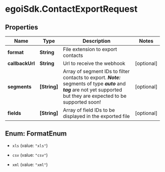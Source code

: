 # egoiSdk.ContactExportRequest

## Properties
Name | Type | Description | Notes
------------ | ------------- | ------------- | -------------
**format** | **String** | File extension to export contacts | 
**callbackUrl** | **String** | Url to receive the webhook | [optional] 
**segments** | **[String]** | Array of segment IDs to filter contacts to export. ***Note:*** segments of type ***auto*** and                         ***tag*** are not yet supported but they are expected to be supported soon! | [optional] 
**fields** | **[String]** | Array of field IDs to be displayed in the exported file | [optional] 


<a name="FormatEnum"></a>
## Enum: FormatEnum


* `xls` (value: `"xls"`)

* `csv` (value: `"csv"`)

* `xml` (value: `"xml"`)




